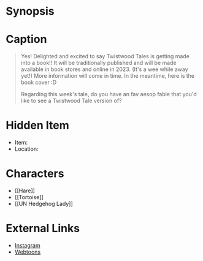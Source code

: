 # Synopsis


# Caption
> Yes! Delighted and excited to say Twistwood Tales is getting made into a book!! It will be traditionally published and will be made available in book stores and online in 2023. (It's a wee while away yet!) 
> More information will come in time. In the meantime, here is the book cover :D
> 
> Regarding this week's tale, do you have an fav aesop fable that you'd like to see a Twistwood Tale version of?

# Hidden Item
* Item: 
* Location: <strike></strike>

# Characters
* [[Hare]]
* [[Tortoise]]
* [[UN Hedgehog Lady]]

# External Links
* [Instagram](https://www.instagram.com/p/Cg2ZsPSsDXD/?igshid=YmMyMTA2M2Y=)
* [Webtoons](https://www.webtoons.com/en/challenge/twistwood-tales/113-tortoise-and-the-hare/viewer?title_no=344740&episode_no=123)